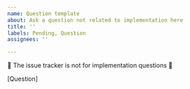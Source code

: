 ```yaml
---
name: Question template
about: Ask a question not related to implementation here
title: ''
labels: Pending, Question
assignees: ''

---
```


🚨 The issue tracker is not for implementation questions 🚨

<!-- If you have other questions on implementation of Web Chat or about other features of Bot Framework, please see the support page on where to direct your question. -->


[Question]
